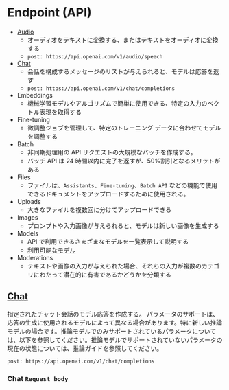 # Endpoint (API)

- [Audio](https://platform.openai.com/docs/api-reference/audio)
  - オーディオをテキストに変換する、またはテキストをオーディオに変換する
  - `post: https://api.openai.com/v1/audio/speech`
- [Chat](https://platform.openai.com/docs/api-reference/chat)
  - 会話を構成するメッセージのリストが与えられると、モデルは応答を返す
  - `post: https://api.openai.com/v1/chat/completions`
- Embeddings
  - 機械学習モデルやアルゴリズムで簡単に使用できる、特定の入力のベクトル表現を取得する
- Fine-tuning
  - 微調整ジョブを管理して、特定のトレーニング データに合わせてモデルを調整する
- Batch
  - 非同期処理用の API リクエストの大規模なバッチを作成する。
  - バッチ API は 24 時間以内に完了を返すが、50%割引となるメリットがある
- Files
  - ファイルは、`Assistants`、`Fine-tuning`、`Batch API` などの機能で使用できるドキュメントをアップロードするために使用される。
- Uploads
  - 大きなファイルを複数回に分けてアップロードできる
- Images
  - プロンプトや入力画像が与えられると、モデルは新しい画像を生成する
- Models
  - API で利用できるさまざまなモデルを一覧表示して説明する
  - [利用可能なモデル](https://platform.openai.com/docs/models)
- Moderations
  - テキストや画像の入力が与えられた場合、それらの入力が複数のカテゴリにわたって潜在的に有害であるかどうかを分類する

## [Chat](https://platform.openai.com/docs/api-reference/chat)

指定されたチャット会話のモデル応答を作成する。
パラメータのサポートは、応答の生成に使用されるモデルによって異なる場合があります。特に新しい推論モデルの場合です。推論モデルでのみサポートされているパラメータについては、以下を参照してください。推論モデルでサポートされていないパラメータの現在の状態については、推論ガイドを参照してください。

`post: https://api.openai.com/v1/chat/completions`

### Chat `Request body`
